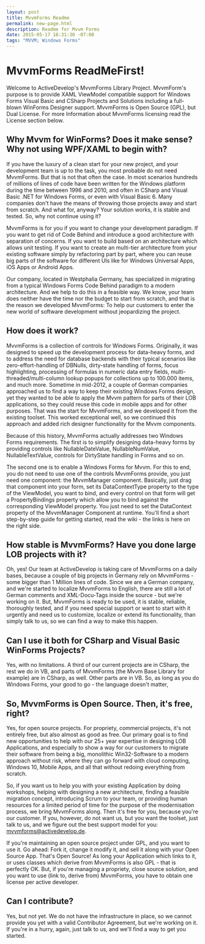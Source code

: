 ```yaml
---
layout: post
title: MvvmForms Readme
permalink: new-page.html
description: Readme for Mvvm Forms
date: 2015-05-17 16:31:30 -07:00
tags: "MVVM; Windows Forms"
---
```


# MvvmForms ReadMeFirst!

Welcome to ActiveDevelop's MvvmForms Library Project. MvvmForm's purpose is to provide XAML ViewModel compatible support for Windows Forms Visual Basic and CSharp Projects and Solutions including a full-blown WinForms Designer support. MvvmForms is Open Source (GPL), but Dual License. For more Information about MvvmForms licensing read the License section below.

## Why Mvvm for WinForms? Does it make sense? Why not using WPF/XAML to begin with?

If you have the luxury of a clean start for your new project, and your development team is up to the task, you most probable do not need MvvmForms. But that is not that often the case. In most scenarios hundreds of millions of lines of code have been written for the Windows platform during the time between 1996 and 2010, and often in CSharp and Visual Basic .NET for Windows Forms, or even with Visual Basic 6. Many companies don't have the means of throwing those projects away and start from scratch. And what for, anyway? Your solution works, it is stable and tested. So, why not continue using it? 

MvvmForms is for you if you want to change your development paradigm. If you want to get rid of Code Behind and introduce a good architecture with separation of concerns. If you want to build based on an architecture which allows unit testing. If you want to create an multi-tier architecture from your existing software simply by refactoring part by part, where you can reuse big parts of the software for different UIs like for Windows Universal Apps, iOS Apps or Android Apps.

Our company, located in Westphalia Germany, has specialized in migrating from a typical Windows Forms Code Behind paradigm to a modern architecture. And we help to do this in a feasible way. We know, your team does neither have the time nor the budget to start from scratch, and that is the reason we developed MvvmForms: To help our customers to enter the new world of software development without jeopardizing the project.

## How does it work?

MvvmForms is a collection of controls for Windows Forms. Originally, it was designed to speed up the development process for data-heavy forms, and to address the need for database backends with their typical scenarios like zero-effort-handling of DBNulls, dirty-state handling of forms, focus highlighting, processing of formulas in numeric data entry fields, multi-threaded/multi-column lookup popups for collections up to 100.000 items, and much more. Sometime in mid-2012, a couple of German companies approached us to find a way to keep their existing Windows Forms design, yet they wanted to be able to apply the Mvvm pattern for parts of their LOB applications, so they could reuse this code in mobile apps and for other purposes. That was the start for MvvmForms, and we developed it from the existing toolset. This worked exceptional well, so we continued this approach and added rich designer functionality for the Mvvm components.

Because of this history, MvvmForms actually addresses two Windows Forms requirements. The first is to simplify designing data-heavy forms by providing controls like NullableDateValue, NullableNumValue, NullableTextValue, controls for DirtyState handling in Forms and so on.

The second one is to enable a Windows Forms for Mvvm. For this to end, you do not need to use one of the controls MvvmForms provide, you just need one component: the MvvmManager component. Basically, just drag that component into your form, set its DataContextType property to the type of the ViewModel, you want to bind, and every control on that form will get a PropertyBindings property which allow you to bind against the corresponding ViewModel property. You just need to set the DataContext property of the MvvmManager Component at runtime. You'll find a short step-by-step guide for getting started, read the wiki - the links is here on the right side.

## How stable is MvvmForms? Have you done large LOB projects with it?

Oh, yes! Our team at ActiveDevelop is taking care of MvvmForms on a daily bases, because a couple of big projects in Germany rely on MvvmForms - some bigger than 1 Million lines of code. Since we are a German company, and we're started to localize MvvmForms to English, there are still a lot of German comments and XML-Docu-Tags inside the source - but we're working on it. But, MvvmForms is ready to be used, it is stable, reliable, thoroughly tested, and if you need special support or want to start with it urgently and need us to customize, localize or extend its functionality, than simply talk to us, so we can find a way to make this happen. 

## Can I use it both for CSharp and Visual Basic WinForms Projects?

Yes, with no limitations. A third of our current projects are in CSharp, the rest we do in VB, and parts of MvvmForms (the Mvvm Base Library for example) are in CSharp, as well. Other parts are in VB. So, as long as you do Windows Forms, your good to go - the language doesn't matter,

## So, MvvmForms is Open Source. Then, it's free, right?

Yes, for open source projects. For propriety, commercial projects, it's not entirely free, but also almost as good as free. Our primary goal is to find new opportunities to help with our 25+ year expertise in designing LOB Applications, and especially to show a way for our customers to migrate their software from being a big, monolithic Win32-Software to a modern approach without risk, where they can go forward with cloud computing, Windows 10, Mobile Apps, and all that without redoing everything from scratch.

So, if you want us to help you with your existing Application by doing workshops, helping with designing a new architecture, finding a feasible migration concept, introducing Scrum to your team, or providing human resources for a limited period of time for the purpose of the modernisation process, we bring MvvmForms along. Then it's free for you, because you're our customer. If you, however, do not want us, but you want the toolset, just talk to us, and we figure out the best support model for you: mvvmforms@activedevelop.de.

If you're maintaining an open source project under GPL, and you want to use it. Go ahead: Fork it, change it modify it, and sell it along with your Open Source App. That's Open Source! As long your Application which links to it, or uses classes which derive from MvvmForms is also GPL - that is perfectly OK. But, if you're managing a propriety, close source solution, and you want to use (link to, derive from) MvvmForms, you have to obtain one license per active developer.

## Can I contribute?

Yes, but not yet. We do not have the infrastructure in place, so we cannot provide you yet with a valid Contributor Agreement, but we're working on it. If you're in a hurry, again, just talk to us, and we'll find a way to get you started.
